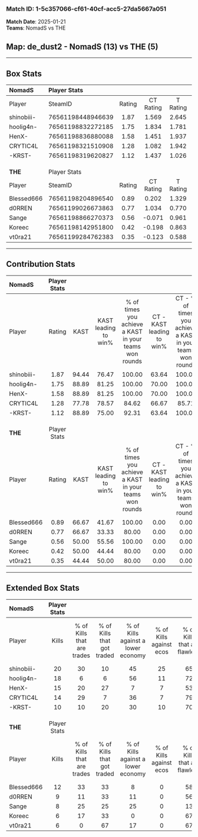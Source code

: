### Match ID: 1-5c357066-cf61-40cf-acc5-27da5667a051  
**Match Date**: 2025-01-21  
**Teams**: NomadS vs THE  

## **Map**: de_dust2 - NomadS (13) vs THE (5)  
---  

## Box Stats  

| **NomadS** | Player Stats      |        |           |          |       |       |       |         |        |      |     |
| :- | :- | :-: | :-: | :-: | :-: | :-: | :-: | :-: | :-: | :-: | :-: |
| Player     | SteamID           | Rating | CT Rating | T Rating | KAST  |  ADR  | Kills | Assists | Deaths | K/D  | HS% |
| shinobiii- | 76561198448946639 |  1.87  |   1.569   |  2.645   | 94.44 | 108.3 |  20   |    3    |   7    | 2.86 | 45  |
| hoolig4n-  | 76561198832272185 |  1.75  |   1.834   |  1.781   | 88.89 | 116.3 |  18   |    8    |   8    | 2.25 | 55  |
| HenX-      | 76561198836880088 |  1.58  |   1.451   |  1.937   | 88.89 | 91.1  |  15   |    6    |   6    | 2.50 | 73  |
| CRYTIC4L   | 76561198321510908 |  1.28  |   1.082   |  1.942   | 77.78 | 86.4  |  14   |    5    |   11   | 1.27 | 71  |
| -KRST-     | 76561198319620827 |  1.12  |   1.437   |  1.026   | 88.89 | 56.2  |  10   |    3    |   9    | 1.11 | 50  |
|            |                   |        |           |          |       |       |       |         |        |      |     |
|            |                   |        |           |          |       |       |       |         |        |      |     |
|            |                   |        |           |          |       |       |       |         |        |      |     |
| **THE**    | Player Stats      |        |           |          |       |       |       |         |        |      |     |
| Player     | SteamID           | Rating | CT Rating | T Rating | KAST  |  ADR  | Kills | Assists | Deaths | K/D  | HS% |
| Blessed666 | 76561198204896540 |  0.89  |   0.202   |  1.329   | 66.67 | 63.4  |  12   |    2    |   15   | 0.80 | 41  |
| d0RREN     | 76561199026673863 |  0.77  |   1.034   |  0.770   | 66.67 | 67.1  |   9   |    3    |   15   | 0.60 | 77  |
| Sange      | 76561198866270373 |  0.56  |  -0.071   |  0.961   | 50.00 | 58.1  |   8   |    1    |   15   | 0.53 | 37  |
| Koreec     | 76561198142951800 |  0.42  |  -0.198   |  0.863   | 50.00 | 41.5  |   6   |    3    |   15   | 0.40 | 66  |
| vt0ra21    | 76561199284762383 |  0.35  |  -0.123   |  0.588   | 44.44 | 51.2  |   6   |    3    |   17   | 0.35 | 66  |
---  

## Contribution Stats  

| **NomadS** | Player Stats |       |                      |                                                        |                           |                                                             |                          |                                                            |
| :- | :-: | :-: | :-: | :-: | :-: | :-: | :-: | :-: |
| Player     |    Rating    | KAST  | KAST leading to win% | % of times you achieve a KAST in your teams won rounds | CT - KAST leading to win% | CT - % of times you achieve a KAST in your teams won rounds | T - KAST leading to win% | T - % of times you achieve a KAST in your teams won rounds |
| shinobiii- |     1.87     | 94.44 |        76.47         |                         100.00                         |           63.64           |                           100.00                            |          100.00          |                           100.00                           |
| hoolig4n-  |     1.75     | 88.89 |        81.25         |                         100.00                         |           70.00           |                           100.00                            |          100.00          |                           100.00                           |
| HenX-      |     1.58     | 88.89 |        81.25         |                         100.00                         |           70.00           |                           100.00                            |          100.00          |                           100.00                           |
| CRYTIC4L   |     1.28     | 77.78 |        78.57         |                         84.62                          |           66.67           |                            85.71                            |          100.00          |                           83.33                            |
| -KRST-     |     1.12     | 88.89 |        75.00         |                         92.31                          |           63.64           |                           100.00                            |          100.00          |                           83.33                            |
|            |              |       |                      |                                                        |                           |                                                             |                          |                                                            |
|            |              |       |                      |                                                        |                           |                                                             |                          |                                                            |
|            |              |       |                      |                                                        |                           |                                                             |                          |                                                            |
| **THE**    | Player Stats |       |                      |                                                        |                           |                                                             |                          |                                                            |
| Player     |    Rating    | KAST  | KAST leading to win% | % of times you achieve a KAST in your teams won rounds | CT - KAST leading to win% | CT - % of times you achieve a KAST in your teams won rounds | T - KAST leading to win% | T - % of times you achieve a KAST in your teams won rounds |
| Blessed666 |     0.89     | 66.67 |        41.67         |                         100.00                         |           0.00            |                            0.00                             |          50.00           |                           100.00                           |
| d0RREN     |     0.77     | 66.67 |        33.33         |                         80.00                          |           0.00            |                            0.00                             |          50.00           |                           80.00                            |
| Sange      |     0.56     | 50.00 |        55.56         |                         100.00                         |           0.00            |                            0.00                             |          62.50           |                           100.00                           |
| Koreec     |     0.42     | 50.00 |        44.44         |                         80.00                          |           0.00            |                            0.00                             |          50.00           |                           80.00                            |
| vt0ra21    |     0.35     | 44.44 |        50.00         |                         80.00                          |           0.00            |                            0.00                             |          57.14           |                           80.00                            |
---  

## Extended Box Stats  

| **NomadS** | Player Stats |                            |                            |                                    |                         |                              |                                 |        |                             |                                     |                          |                               |                            |
| :- | :-: | :-: | :-: | :-: | :-: | :-: | :-: | :-: | :-: | :-: | :-: | :-: | :-: |
| Player     |    Kills     | % of Kills that are trades | % of Kills that got traded | % of Kills against a lower economy | % of Kills against ecos | % of Kills that are flawless | % of Kills that are close duels | Deaths | % of Deaths that get traded | % of Deaths against a lower economy | % of Deaths against ecos | % of Deaths that are flawless | % of Deaths that are close |
| shinobiii- |      20      |             30             |             10             |                 45                 |           25            |              65              |                0                |   7    |             29              |                 43                  |            14            |              43               |             14             |
| hoolig4n-  |      18      |             6              |             6              |                 56                 |           11            |              72              |                6                |   8    |             38              |                 38                  |            13            |              75               |             13             |
| HenX-      |      15      |             20             |             27             |                 7                  |            7            |              53              |               13                |   6    |             17              |                 17                  |            0             |              17               |             17             |
| CRYTIC4L   |      14      |             29             |             7              |                 36                 |            7            |              79              |                0                |   11   |             27              |                 18                  |            9             |              55               |             9              |
| -KRST-     |      10      |             10             |             20             |                 30                 |           10            |              70              |                0                |   9    |             67              |                 33                  |            11            |              67               |             0              |
|            |              |                            |                            |                                    |                         |                              |                                 |        |                             |                                     |                          |                               |                            |
|            |              |                            |                            |                                    |                         |                              |                                 |        |                             |                                     |                          |                               |                            |
|            |              |                            |                            |                                    |                         |                              |                                 |        |                             |                                     |                          |                               |                            |
| **THE**    | Player Stats |                            |                            |                                    |                         |                              |                                 |        |                             |                                     |                          |                               |                            |
| Player     |    Kills     | % of Kills that are trades | % of Kills that got traded | % of Kills against a lower economy | % of Kills against ecos | % of Kills that are flawless | % of Kills that are close duels | Deaths | % of Deaths that get traded | % of Deaths against a lower economy | % of Deaths against ecos | % of Deaths that are flawless | % of Deaths that are close |
| Blessed666 |      12      |             33             |             33             |                 8                  |            0            |              58              |                8                |   15   |             13              |                  7                  |            0             |              67               |             7              |
| d0RREN     |      9       |             11             |             33             |                 11                 |            0            |              56              |               11                |   15   |             20              |                  7                  |            0             |              67               |             7              |
| Sange      |      8       |             25             |             25             |                 25                 |            0            |              13              |               25                |   15   |             13              |                  7                  |            0             |              60               |             0              |
| Koreec     |      6       |             17             |             33             |                 0                  |            0            |              67              |                0                |   15   |             20              |                 13                  |            0             |              73               |             7              |
| vt0ra21    |      6       |             0              |             67             |                 17                 |            0            |              67              |                0                |   17   |              0              |                 12                  |            0             |              71               |             0              |
